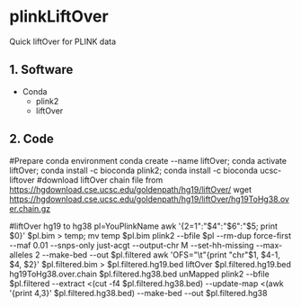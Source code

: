 # plinkLiftOver
Quick liftOver for PLINK data

## 1. Software
  - Conda
    - plink2
    - liftOver

## 2. Code
#Prepare conda environment
conda create --name liftOver; conda activate liftOver; conda install -c bioconda plink2; conda install -c bioconda ucsc-liftover
#download liftOver chain file from https://hgdownload.cse.ucsc.edu/goldenpath/hg19/liftOver/
wget https://hgdownload.cse.ucsc.edu/goldenpath/hg19/liftOver/hg19ToHg38.over.chain.gz

#liftOver hg19 to hg38
pl=YouPlinkName
awk '{$2=$1":"$4":"$6":"$5; print $0}' $pl.bim > temp; mv temp $pl.bim
plink2 --bfile $pl --rm-dup force-first --maf 0.01 --snps-only just-acgt --output-chr M --set-hh-missing --max-alleles 2 --make-bed --out $pl.filtered
awk 'OFS="\t"{print "chr"$1, $4-1, $4, $2}' $pl.filtered.bim > $pl.filtered.hg19.bed
liftOver $pl.filtered.hg19.bed hg19ToHg38.over.chain $pl.filtered.hg38.bed unMapped
plink2 --bfile $pl.filtered --extract <(cut -f4  $pl.filtered.hg38.bed) --update-map <(awk '{print $4,$3}' $pl.filtered.hg38.bed) --make-bed --out $pl.filtered.hg38



